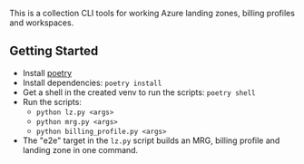 This is a collection CLI tools for working Azure landing zones, billing profiles and workspaces.

## Getting Started

* Install [poetry](https://python-poetry.org)
* Install dependencies: `poetry install`
* Get a shell in the created venv to run the scripts: `poetry shell`
* Run the scripts:
  * `python lz.py <args>`
  * `python mrg.py <args>`
  * `python billing_profile.py <args>`
* The "e2e" target in the `lz.py` script builds an MRG, billing profile and landing zone in one command.

